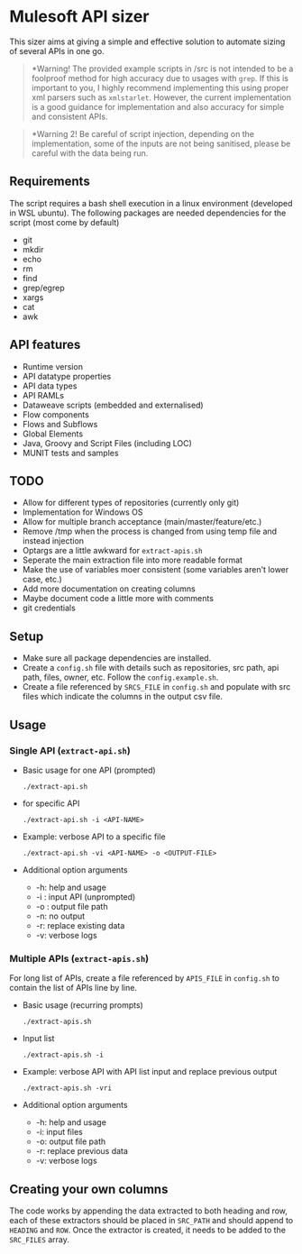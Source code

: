 # Mulesoft API sizer

This sizer aims at giving a simple and effective solution to automate sizing of several APIs in one go.

> \*Warning! The provided example scripts in /src is not intended to be a foolproof method for high accuracy due to usages with `grep`. If this is important to you, I highly recommend implementing this using proper xml parsers such as `xmlstarlet`. However, the current implementation is a good guidance for implementation and also accuracy for simple and consistent APIs.

> \*Warning 2! Be careful of script injection, depending on the implementation, some of the inputs are not being sanitised, please be careful with the data being run.

## Requirements

The script requires a bash shell execution in a linux environment (developed in WSL ubuntu). The following packages are needed dependencies for the script (most come by default)

- git
- mkdir
- echo
- rm
- find
- grep/egrep
- xargs
- cat
- awk

## API features

- Runtime version
- API datatype properties
- API data types
- API RAMLs
- Dataweave scripts (embedded and externalised)
- Flow components
- Flows and Subflows
- Global Elements
- Java, Groovy and Script Files (including LOC)
- MUNIT tests and samples

## TODO

- Allow for different types of repositories (currently only git)
- Implementation for Windows OS
- Allow for multiple branch acceptance (main/master/feature/etc.)
- Remove /tmp when the process is changed from using temp file and instead injection
- Optargs are a little awkward for `extract-apis.sh`
- Seperate the main extraction file into more readable format
- Make the use of variables moer consistent (some variables aren't lower case, etc.)
- Add more documentation on creating columns
- Maybe document code a little more with comments
- git credentials

## Setup

- Make sure all package dependencies are installed.
- Create a `config.sh` file with details such as repositories, src path, api path, files, owner, etc. Follow the `config.example.sh`.
- Create a file referenced by `SRCS_FILE` in `config.sh` and populate with src files which indicate the columns in the output csv file.

## Usage

### Single API (`extract-api.sh`)

- Basic usage for one API (prompted)

      ./extract-api.sh

- for specific API

      ./extract-api.sh -i <API-NAME>

- Example: verbose API to a specific file

      ./extract-api.sh -vi <API-NAME> -o <OUTPUT-FILE>

- Additional option arguments

  - -h: help and usage
  - -i <API-NAME>: input API (unprompted)
  - -o <OUTPUT-FILE>: output file path
  - -n: no output
  - -r: replace existing data
  - -v: verbose logs

### Multiple APIs (`extract-apis.sh`)

For long list of APIs, create a file referenced by `APIS_FILE` in `config.sh` to contain the list of APIs line by line.

- Basic usage (recurring prompts)

      ./extract-apis.sh

- Input list

      ./extract-apis.sh -i

- Example: verbose API with API list input and replace previous output

      ./extract-apis.sh -vri

- Additional option arguments

  - -h: help and usage
  - -i: input files
  - -o: output file path
  - -r: replace previous data
  - -v: verbose logs

## Creating your own columns

The code works by appending the data extracted to both heading and row, each of these extractors should be placed in `SRC_PATH` and should append to `HEADING` and `ROW`. Once the extractor is created, it needs to be added to the `SRC_FILES` array.
